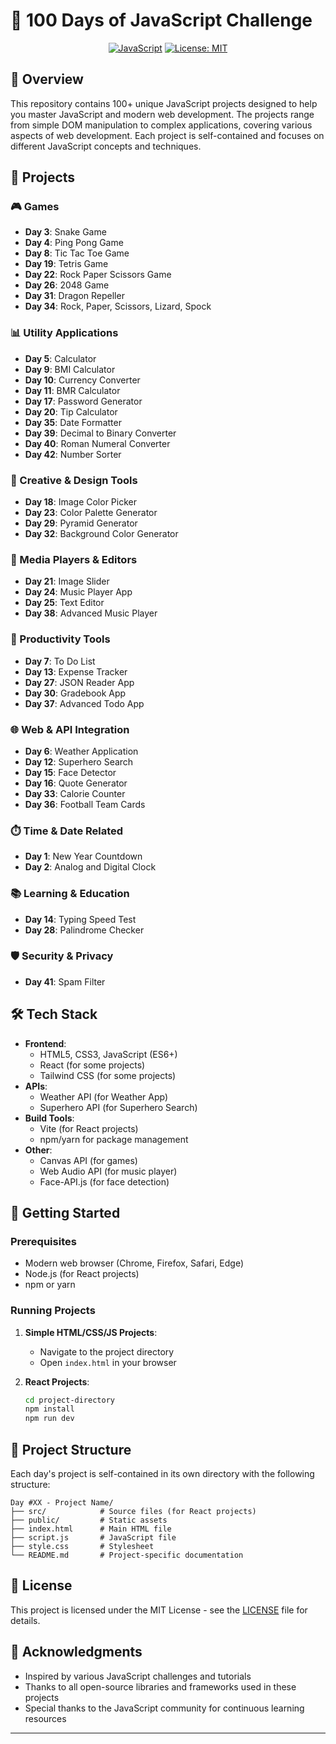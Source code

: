 # 🚀 100 Days of JavaScript Challenge

<div align="center">

[![JavaScript](https://img.shields.io/badge/JavaScript-ES6%2B-yellow)](https://developer.mozilla.org/en-US/docs/Web/JavaScript)
[![License: MIT](https://img.shields.io/badge/License-MIT-blue.svg)](https://opensource.org/licenses/MIT)

</div>

## 🌟 Overview

This repository contains 100+ unique JavaScript projects designed to help you master JavaScript and modern web development. The projects range from simple DOM manipulation to complex applications, covering various aspects of web development. Each project is self-contained and focuses on different JavaScript concepts and techniques.

## 🎨 Projects

### 🎮 Games

- **Day 3**: Snake Game
- **Day 4**: Ping Pong Game
- **Day 8**: Tic Tac Toe Game
- **Day 19**: Tetris Game
- **Day 22**: Rock Paper Scissors Game
- **Day 26**: 2048 Game
- **Day 31**: Dragon Repeller
- **Day 34**: Rock, Paper, Scissors, Lizard, Spock

### 📊 Utility Applications

- **Day 5**: Calculator
- **Day 9**: BMI Calculator
- **Day 10**: Currency Converter
- **Day 11**: BMR Calculator
- **Day 17**: Password Generator
- **Day 20**: Tip Calculator
- **Day 35**: Date Formatter
- **Day 39**: Decimal to Binary Converter
- **Day 40**: Roman Numeral Converter
- **Day 42**: Number Sorter

### 🎨 Creative & Design Tools

- **Day 18**: Image Color Picker
- **Day 23**: Color Palette Generator
- **Day 29**: Pyramid Generator
- **Day 32**: Background Color Generator

### 🎵 Media Players & Editors

- **Day 21**: Image Slider
- **Day 24**: Music Player App
- **Day 25**: Text Editor
- **Day 38**: Advanced Music Player

### 📱 Productivity Tools

- **Day 7**: To Do List
- **Day 13**: Expense Tracker
- **Day 27**: JSON Reader App
- **Day 30**: Gradebook App
- **Day 37**: Advanced Todo App

### 🌐 Web & API Integration

- **Day 6**: Weather Application
- **Day 12**: Superhero Search
- **Day 15**: Face Detector
- **Day 16**: Quote Generator
- **Day 33**: Calorie Counter
- **Day 36**: Football Team Cards

### ⏱️ Time & Date Related

- **Day 1**: New Year Countdown
- **Day 2**: Analog and Digital Clock

### 📚 Learning & Education

- **Day 14**: Typing Speed Test
- **Day 28**: Palindrome Checker

### 🛡️ Security & Privacy

- **Day 41**: Spam Filter

## 🛠️ Tech Stack

- **Frontend**:
  - HTML5, CSS3, JavaScript (ES6+)
  - React (for some projects)
  - Tailwind CSS (for some projects)
- **APIs**:
  - Weather API (for Weather App)
  - Superhero API (for Superhero Search)
- **Build Tools**:
  - Vite (for React projects)
  - npm/yarn for package management
- **Other**:
  - Canvas API (for games)
  - Web Audio API (for music player)
  - Face-API.js (for face detection)

## 🚀 Getting Started

### Prerequisites

- Modern web browser (Chrome, Firefox, Safari, Edge)
- Node.js (for React projects)
- npm or yarn

### Running Projects

1. **Simple HTML/CSS/JS Projects**:

   - Navigate to the project directory
   - Open `index.html` in your browser

2. **React Projects**:
   ```bash
   cd project-directory
   npm install
   npm run dev
   ```

## 📁 Project Structure

Each day's project is self-contained in its own directory with the following structure:

```
Day #XX - Project Name/
├── src/            # Source files (for React projects)
├── public/         # Static assets
├── index.html      # Main HTML file
├── script.js       # JavaScript file
├── style.css       # Stylesheet
└── README.md       # Project-specific documentation
```

## 📄 License

This project is licensed under the MIT License - see the [LICENSE](LICENSE) file for details.

## 🙏 Acknowledgments

- Inspired by various JavaScript challenges and tutorials
- Thanks to all open-source libraries and frameworks used in these projects
- Special thanks to the JavaScript community for continuous learning resources

---
